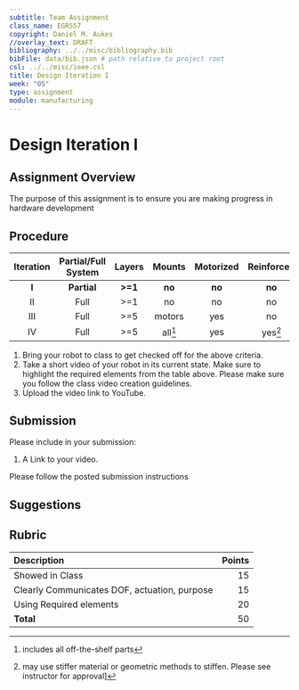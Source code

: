 ```yaml
---
subtitle: Team Assignment
class_name: EGR557
copyright: Daniel M. Aukes
//overlay_text: DRAFT
bibliography: ../../misc/bibliography.bib
bibFile: data/bib.json # path relative to project root
csl: ../../misc/ieee.csl
title: Design Iteration I
week: "05"
type: assignment
module: manufacturing
---
```


# Design Iteration I

## Assignment Overview

The purpose of this assignment is to ensure you are making progress in hardware development

## Procedure

| Iteration | Partial/Full System | Layers  |  Mounts  | Motorized | Reinforced |      Data       |
|:---------:|:-------------------:|:-------:|:--------:|:---------:|:----------:|:---------------:|
|   **I**   |     **Partial**     | **>=1** |  **no**  |  **no**   |   **no**   | **qualitative** |
|    II     |        Full         |   >=1   |    no    |    no     |     no     |   qualitative   |
|    III    |        Full         |   >=5   |  motors  |    yes    |     no     |     low-fi      |
|    IV     |        Full         |   >=5   | all[^f0] |    yes    |  yes[^f1]  |    collected    |

1. Bring your robot to class to get checked off for the above criteria.
1. Take a short video of your robot in its current state.  Make sure to highlight  the  required elements from the table above.  Please make sure you follow the class video creation guidelines.
1. Upload the video link to YouTube.

## Submission

Please include in your submission:

1. A Link to your video.

Please follow the posted submission instructions

## Suggestions

## Rubric

| Description                                  | Points |
|:---------------------------------------------|-------:|
| Showed in Class                              |     15 |
| Clearly Communicates DOF, actuation, purpose |     15 |
| Using Required elements                      |     20 |
| **Total**                                    |     50 |

<!--
| Checkoff    |        |
| Video(s)    |        |
-->
[^f0]: includes all off-the-shelf parts
[^f1]: may use stiffer material or geometric methods to stiffen.  Please see instructor for approval]